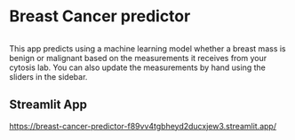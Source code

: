 # Breast Cancer predictor
```
```

This app predicts using a machine learning model whether a breast mass is benign or malignant based on the measurements it receives from your cytosis lab. You can also update the measurements by hand using the sliders in the sidebar.


## Streamlit App

https://breast-cancer-predictor-f89vv4tgbheyd2ducxjew3.streamlit.app/

